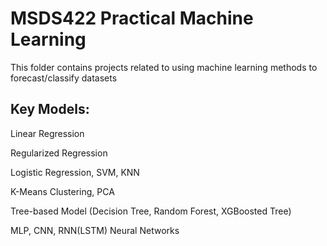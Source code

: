 # MSDS422 Practical Machine Learning
This folder contains projects related to using machine learning methods to forecast/classify datasets
## Key Models: 

Linear Regression 

Regularized Regression

Logistic Regression, SVM, KNN

K-Means Clustering, PCA

Tree-based Model (Decision Tree, Random Forest, XGBoosted Tree)

MLP, CNN, RNN(LSTM) Neural Networks

